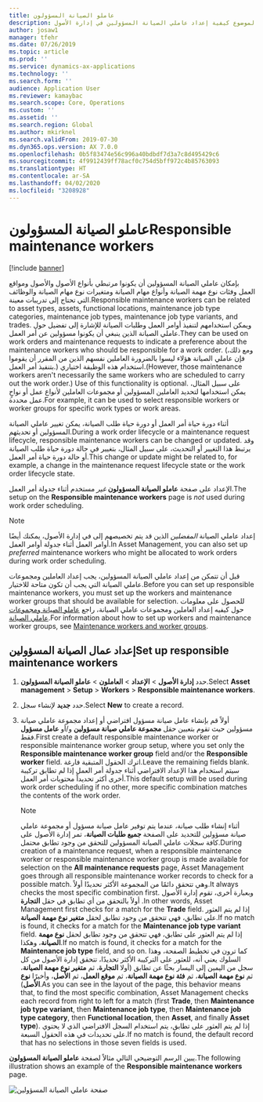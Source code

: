 ```yaml
---
title: عاملو الصيانة المسؤولون
description: يشرح هذا الموضوع كيفية إعداد عاملي الصيانة المسؤولين في إدارة الأصول.
author: josaw1
manager: tfehr
ms.date: 07/26/2019
ms.topic: article
ms.prod: ''
ms.service: dynamics-ax-applications
ms.technology: ''
ms.search.form: ''
audience: Application User
ms.reviewer: kamaybac
ms.search.scope: Core, Operations
ms.custom: ''
ms.assetid: ''
ms.search.region: Global
ms.author: mkirknel
ms.search.validFrom: 2019-07-30
ms.dyn365.ops.version: AX 7.0.0
ms.openlocfilehash: 0b5f83474e56c996a40bdbdf7d3a7c8d495429c6
ms.sourcegitcommit: 4f9912439ff78acf0c754d5bff972c4b85763093
ms.translationtype: HT
ms.contentlocale: ar-SA
ms.lasthandoff: 04/02/2020
ms.locfileid: "3208928"
---
```

# <a name="responsible-maintenance-workers"></a><span data-ttu-id="554d6-103">عاملو الصيانة المسؤولون</span><span class="sxs-lookup"><span data-stu-id="554d6-103">Responsible maintenance workers</span></span>

[!include [banner](../../includes/banner.md)]

 

<span data-ttu-id="554d6-104">بإمكان عاملي الصيانة المسؤولين أن يكونوا مرتبطي بأنواع الأصول والأصول ومواقع العمل وفئات نوع مهمة الصيانة وأنواع مهام الصيانة ومتغيرات نوع مهام الصيانة والوظائف التي تحتاج إلى تدريبات معينة.</span><span class="sxs-lookup"><span data-stu-id="554d6-104">Responsible maintenance workers can be related to asset types, assets, functional locations, maintenance job type categories, maintenance job types, maintenance job type variants, and trades.</span></span> <span data-ttu-id="554d6-105">ويمكن استخدامهم لتنفيذ أوامر العمل وطلبات الصيانة للإشارة إلى تفضيل حول عاملي الصيانة الذين ينبغي أن يكونوا مسؤولين عن أمر العمل.</span><span class="sxs-lookup"><span data-stu-id="554d6-105">They can be used on work orders and maintenance requests to indicate a preference about the maintenance workers who should be responsible for a work order.</span></span> <span data-ttu-id="554d6-106">(ومع ذلك، فإن عاملي الصيانة هؤلاء ليسوا بالضرورة العاملين نفسهم الذين من المقرر أن يقوموا بتنفيذ أمر العمل.) استخدام هذه الوظيفة اختياري.</span><span class="sxs-lookup"><span data-stu-id="554d6-106">(However, those maintenance workers aren't necessarily the same workers who are scheduled to carry out the work order.) Use of this functionality is optional.</span></span> <span data-ttu-id="554d6-107">على سبيل المثال، يمكن استخدامها لتحديد العاملين المسؤولين أو مجموعات العاملين لأنواع عمل أو نواحٍ عمل محددة.</span><span class="sxs-lookup"><span data-stu-id="554d6-107">For example, it can be used to select responsible workers or worker groups for specific work types or work areas.</span></span>

<span data-ttu-id="554d6-108">أثناء دورة حياة أمر العمل أو دورة حياة طلب الصيانة، يمكن تغيير عاملي الصيانة المسؤولين أو تحديثهم.</span><span class="sxs-lookup"><span data-stu-id="554d6-108">During a work order lifecycle or a maintenance request lifecycle, responsible maintenance workers can be changed or updated.</span></span> <span data-ttu-id="554d6-109">وقد يرتبط هذا التغيير أو التحديث، على سبيل المثال، بتغيير في حالة دورة حياة طلب الصيانة أو حالة دورة حياة أمر العمل.</span><span class="sxs-lookup"><span data-stu-id="554d6-109">This change or update might be related to, for example, a change in the maintenance request lifecycle state or the work order lifecycle state.</span></span>

<span data-ttu-id="554d6-110">الإعداد على صفحة **عاملو الصيانة المسؤولون** *غير* مستخدم أثناء جدولة أمر العمل.</span><span class="sxs-lookup"><span data-stu-id="554d6-110">The setup on the **Responsible maintenance workers** page is *not* used during work order scheduling.</span></span>

> [!NOTE]
> <span data-ttu-id="554d6-111">في إدارة الأصول، يمكنك أيضًا‏‎ إعداد عاملي الصيانة *المفضلين* الذين قد يتم تخصيصهم إلى أوامر العمل أثناء جدولة أوامر العمل.</span><span class="sxs-lookup"><span data-stu-id="554d6-111">In Asset Management, you can also set up *preferred* maintenance workers who might be allocated to work orders during work order scheduling.</span></span>

<span data-ttu-id="554d6-112">قبل أن تتمكن من إعداد عاملي الصيانة المسؤولين، يجب إعداد العاملين ومجموعات عاملي الصيانة التي يجب أن تكون متاحة للاختيار.</span><span class="sxs-lookup"><span data-stu-id="554d6-112">Before you can set up responsible maintenance workers, you must set up the workers and maintenance worker groups that should be available for selection.</span></span> <span data-ttu-id="554d6-113">للحصول على معلومات حول كيفيه إعداد العاملين ومجموعات عاملي الصيانة، راجع [عاملو الصيانة ومجموعات عاملي الصيانة‬](../setup-for-objects/workers-and-worker-groups.md).</span><span class="sxs-lookup"><span data-stu-id="554d6-113">For information about how to set up workers and maintenance worker groups, see [Maintenance workers and worker groups](../setup-for-objects/workers-and-worker-groups.md).</span></span>

## <a name="set-up-responsible-maintenance-workers"></a><span data-ttu-id="554d6-114">إعداد عمال الصيانة المسؤولين</span><span class="sxs-lookup"><span data-stu-id="554d6-114">Set up responsible maintenance workers</span></span>

1. <span data-ttu-id="554d6-115">حدد **إدارة الأصول** \> **الإعداد** \> **العاملون** \> **عاملو الصيانة المسؤولون**.</span><span class="sxs-lookup"><span data-stu-id="554d6-115">Select **Asset management** \> **Setup** \> **Workers** \> **Responsible maintenance workers**.</span></span>
2. <span data-ttu-id="554d6-116">حدد **جديد** لإنشاء سجل.</span><span class="sxs-lookup"><span data-stu-id="554d6-116">Select **New** to create a record.</span></span>
3. <span data-ttu-id="554d6-117">أولاً قم بإنشاء عامل صيانة مسؤول افتراضي أو إعداد مجموعة عاملي صيانة مسؤولين حيث تقوم بتعيين حقل **مجموعة عاملي صيانة مسؤولين** و/أو **عامل مسؤول** فقط.</span><span class="sxs-lookup"><span data-stu-id="554d6-117">First create a default responsible maintenance worker or responsible maintenance worker group setup, where you set only the **Responsible maintenance worker group** field and/or the **Responsible worker** field.</span></span> <span data-ttu-id="554d6-118">اترك الحقول المتبقية فارغة.</span><span class="sxs-lookup"><span data-stu-id="554d6-118">Leave the remaining fields blank.</span></span> <span data-ttu-id="554d6-119">سيتم استخدام هذا الإعداد الافتراضي أثناء جدولة أمر العمل إذا لم تطابق تركيبة أخرى أكثر تحديداً محتويات أمر العمل.</span><span class="sxs-lookup"><span data-stu-id="554d6-119">This default setup will be used during work order scheduling if no other, more specific combination matches the contents of the work order.</span></span>

    > [!NOTE]
    > <span data-ttu-id="554d6-120">أثناء إنشاء طلب صيانة، عندما يتم توفير عامل صيانة مسؤول أو مجموعة عاملي صيانة مسؤولين للتحديد على الصفحة **جميع طلبات الصيانة**، تمر إدارة الأصول على كافة سجلات عاملي الصيانة المسؤولين للتحقق من وجود تطابق محتمل.</span><span class="sxs-lookup"><span data-stu-id="554d6-120">During creation of a maintenance request, when a responsible maintenance worker or responsible maintenance worker group is made available for selection on the **All maintenance requests** page, Asset Management goes through all responsible maintenance worker records to check for a possible match.</span></span> <span data-ttu-id="554d6-121">وهي تتحقق دائمًا من المجموعة الأكثر تحديدًا أولاً.</span><span class="sxs-lookup"><span data-stu-id="554d6-121">It always checks the most specific combination first.</span></span> <span data-ttu-id="554d6-122">وبعبارة أخرى، تقوم إدارة الأصول أولاً بالتحقق من أي تطابق في حقل **التجارة** .</span><span class="sxs-lookup"><span data-stu-id="554d6-122">In other words, Asset Management first checks for a match for the **Trade** field.</span></span> <span data-ttu-id="554d6-123">إذا لم يتم العثور على تطابق، فهي تتحقق من وجود تطابق لحقل **متغير نوع مهمة الصيانة**.</span><span class="sxs-lookup"><span data-stu-id="554d6-123">If no match is found, it checks for a match for the **Maintenance job type variant** field.</span></span> <span data-ttu-id="554d6-124">إذا لم يتم العثور على تطابق، فهي تتحقق من وجود تطابق لحقل **نوع مهمة الصيانة**، وهكذا.</span><span class="sxs-lookup"><span data-stu-id="554d6-124">If no match is found, it checks for a match for the **Maintenance job type** field, and so on.</span></span> <span data-ttu-id="554d6-125">كما ترون في تخطيط الصفحة، وهذا السلوك يعني أنه، للعثور على التركيبة الأكثر تحديدًا، تتحقق إدارة الأصول من كل سجل من اليمين إلى اليسار بحثًا عن تطابق (أولا **التجارة**، ثم **متغير نوع مهمة الصيانة**، ثم **نوع مهمة الصيانة**، ثم **فئة نوع مهمة الصيانة**، ثم **موقع العمل**، ثم **الأصل**، وأخيرًا **نوع الأصل**).</span><span class="sxs-lookup"><span data-stu-id="554d6-125">As you can see in the layout of the page, this behavior means that, to find the most specific combination, Asset Management checks each record from right to left for a match (first **Trade**, then **Maintenance job type variant**, then **Maintenance job type**, then **Maintenance job type category**, then **Functional location**, then **Asset**, and finally **Asset type**).</span></span> <span data-ttu-id="554d6-126">إذا لم يتم العثور على تطابق، يتم استخدام السجل الافتراضي الذي لا يحتوي على تحديدات في هذه الحقول السبعة.</span><span class="sxs-lookup"><span data-stu-id="554d6-126">If no match is found, the default record that has no selections in those seven fields is used.</span></span>

<span data-ttu-id="554d6-127">يبين الرسم التوضيحي التالي مثالاً لصفحة **عاملو الصيانة المسؤولون**.</span><span class="sxs-lookup"><span data-stu-id="554d6-127">The following illustration shows an example of the **Responsible maintenance workers** page.</span></span>

![صفحة عاملي الصيانة المسؤولين](media/08-setup-for-requests.png)
